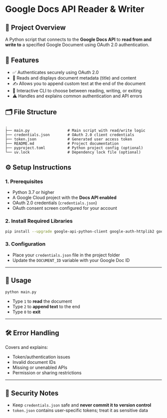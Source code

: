 # Google Docs API Reader & Writer

## 📄 Project Overview

A Python script that connects to the **Google Docs API** to **read from and write to** a specified Google Document using OAuth 2.0 authentication.

## 🚀 Features

* ✅ Authenticates securely using OAuth 2.0
* 📖 Reads and displays document metadata (title) and content
* ✍️ Allows you to append custom text at the end of the document
* 🔄 Interactive CLI to choose between reading, writing, or exiting
* ⚠️ Handles and explains common authentication and API errors

## 🗂️ File Structure

```
.
├── main.py                 # Main script with read/write logic
├── credentials.json        # OAuth 2.0 client credentials
├── token.json              # Generated user access token
├── README.md               # Project documentation
├── pyproject.toml          # Python project config (optional)
└── uv.lock                 # Dependency lock file (optional)
```

## ⚙️ Setup Instructions

### 1. Prerequisites

* Python 3.7 or higher
* A Google Cloud project with the **Docs API enabled**
* OAuth 2.0 credentials (`credentials.json`)
* OAuth consent screen configured for your account

### 2. Install Required Libraries

```bash
pip install --upgrade google-api-python-client google-auth-httplib2 google-auth-oauthlib
```

### 3. Configuration

* Place your `credentials.json` file in the project folder
* Update the `DOCUMENT_ID` variable with your Google Doc ID

---

## 🧪 Usage

```bash
python main.py
```

* Type `1` to **read** the document
* Type `2` to **append text** to the end
* Type `0` to **exit**

---

## 🛠 Error Handling

Covers and explains:

* Token/authentication issues
* Invalid document IDs
* Missing or unenabled APIs
* Permission or sharing restrictions

---

## 🔐 Security Notes

* Keep `credentials.json` safe and **never commit it to version control**
* `token.json` contains user-specific tokens; treat it as sensitive data

